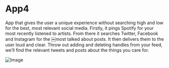 # App4
App that gives the user a unique experience without searching high and low for the best, most relevant social media.
Firstly, it pings Spotify for your most recently listened to artists. From there it searches Twitter, Facebook and
Instagram for the ￼most talked about posts. It then delivers them to the user loud and clear. Throw out adding and
deleting handles from your feed, we’ll find the relevant tweets and posts about the things you care for.

![Image](http://github.com/sevy11/App4/master/ApplifyBeta4/Images.xcassets/LDR1Screenshot.imageset/Screen%20Shot%202015-10-22%20at%202.17.24%20PM.png)
